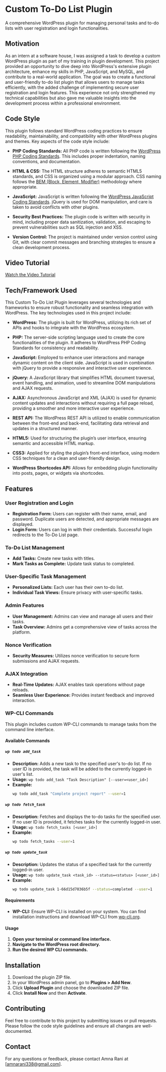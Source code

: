 # Custom To-Do List Plugin

A comprehensive WordPress plugin for managing personal tasks and to-do lists with user registration and login functionalities.

## Motivation

As an intern at a software house, I was assigned a task to develop a custom WordPress plugin as part of my training in plugin development. This project provided an opportunity to dive deep into WordPress's extensive plugin architecture, enhance my skills in PHP, JavaScript, and MySQL, and contribute to a real-world application. The goal was to create a functional and user-friendly to-do list plugin that allows users to manage tasks efficiently, with the added challenge of implementing secure user registration and login features. This experience not only strengthened my technical capabilities but also gave me valuable insights into the development process within a professional environment.

## Code Style

This plugin follows standard WordPress coding practices to ensure readability, maintainability, and compatibility with other WordPress plugins and themes. Key aspects of the code style include:

- **PHP Coding Standards:** All PHP code is written following the [WordPress PHP Coding Standards](https://developer.wordpress.org/coding-standards/wordpress-coding-standards/php/). This includes proper indentation, naming conventions, and documentation.

- **HTML & CSS:** The HTML structure adheres to semantic HTML5 standards, and CSS is organized using a modular approach. CSS naming follows the [BEM (Block, Element, Modifier)](http://getbem.com/introduction/) methodology where appropriate.

- **JavaScript:** JavaScript is written following the [WordPress JavaScript Coding Standards](https://developer.wordpress.org/coding-standards/wordpress-coding-standards/javascript/). jQuery is used for DOM manipulation, and care is taken to avoid conflicts with other plugins.

- **Security Best Practices:** The plugin code is written with security in mind, including proper data sanitization, validation, and escaping to prevent vulnerabilities such as SQL injection and XSS.

- **Version Control:** The project is maintained under version control using Git, with clear commit messages and branching strategies to ensure a clean development process.

## Video Tutorial

[Watch the Video Tutorial](https://drive.google.com/file/d/1yn2BPCqnTXlaYvOsxJvhck3e4BeCB-3Z/view?usp=drive_link)

## Tech/Framework Used

This Custom To-Do List Plugin leverages several technologies and frameworks to ensure robust functionality and seamless integration with WordPress. The key technologies used in this project include:

- **WordPress:** The plugin is built for WordPress, utilizing its rich set of APIs and hooks to integrate with the WordPress ecosystem.

- **PHP:** The server-side scripting language used to create the core functionalities of the plugin. It adheres to WordPress PHP Coding Standards for consistency and readability.

- **JavaScript:** Employed to enhance user interactions and manage dynamic content on the client side. JavaScript is used in combination with jQuery to provide a responsive and interactive user experience.

- **jQuery:** A JavaScript library that simplifies HTML document traversal, event handling, and animation, used to streamline DOM manipulations and AJAX requests.

- **AJAX:** Asynchronous JavaScript and XML (AJAX) is used for dynamic content updates and interactions without requiring a full page reload, providing a smoother and more interactive user experience.

- **REST API:** The WordPress REST API is utilized to enable communication between the front-end and back-end, facilitating data retrieval and updates in a structured manner.

- **HTML5:** Used for structuring the plugin’s user interface, ensuring semantic and accessible HTML markup.

- **CSS3:** Applied for styling the plugin’s front-end interface, using modern CSS techniques for a clean and user-friendly design.

- **WordPress Shortcodes API:** Allows for embedding plugin functionality into posts, pages, or widgets via shortcodes.

## Features

### User Registration and Login
- **Registration Form:** Users can register with their name, email, and password. Duplicate users are detected, and appropriate messages are displayed.
- **Login Form:** Users can log in with their credentials. Successful login redirects to the To-Do List page.

### To-Do List Management
- **Add Tasks:** Create new tasks with titles.
- **Mark Tasks as Complete:** Update task status to completed.

### User-Specific Task Management
- **Personalized Lists:** Each user has their own to-do list.
- **Individual Task Views:** Ensure privacy with user-specific tasks.

### Admin Features
- **User Management:** Admins can view and manage all users and their tasks.
- **Task Overview:** Admins get a comprehensive view of tasks across the platform.

### Nonce Verification
- **Security Measures:** Utilizes nonce verification to secure form submissions and AJAX requests.

### AJAX Integration
- **Real-Time Updates:** AJAX enables task operations without page reloads.
- **Seamless User Experience:** Provides instant feedback and improved interaction.

### WP-CLI Commands

This plugin includes custom WP-CLI commands to manage tasks from the command line interface.

#### Available Commands

##### `wp todo add_task`

- **Description:** Adds a new task to the specified user's to-do list. If no user ID is provided, the task will be added to the currently logged-in user's list.
- **Usage:** `wp todo add_task "Task Description" [--user=<user_id>]`
- **Example:**
  ```bash
  wp todo add_task "Complete project report" --user=1

##### `wp todo fetch_task`

- **Description:** Fetches and displays the to-do tasks for the specified user. If no user ID is provided, it fetches tasks for the currently logged-in user.
- **Usage:** `wp todo fetch_tasks [<user_id>]`
- **Example:**
  ```bash
  wp todo fetch_tasks --user=1


##### `wp todo update_task`

- **Description:** Updates the status of a specified task for the currently logged-in user.
- **Usage:** `wp todo update_task <task_id> --status=<status> [<user_id>]`
- **Example:**
  ```bash
  wp todo update_task 1-66d15d7036b5f --status=completed --user=1

#### Requirements

- **WP-CLI:** Ensure WP-CLI is installed on your system. You can find installation instructions and download WP-CLI from [wp-cli.org](https://wp-cli.org/).

#### Usage

1. **Open your terminal or command line interface.**
2. **Navigate to the WordPress root directory.** 
3. **Run the desired WP CLI commands.**


## Installation

1. Download the plugin ZIP file.
2. In your WordPress admin panel, go to **Plugins > Add New**.
3. Click **Upload Plugin** and choose the downloaded ZIP file.
4. Click **Install Now** and then **Activate**.

## Contributing

Feel free to contribute to this project by submitting issues or pull requests. Please follow the code style guidelines and ensure all changes are well-documented.

## Contact

For any questions or feedback, please contact Amna Rani at [amnarani338@gmail.com].